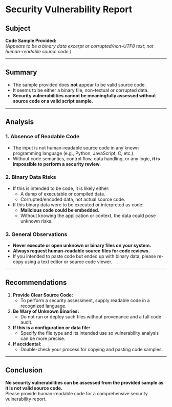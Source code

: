 # Security Vulnerability Report

## Subject
**Code Sample Provided:**  
*(Appears to be a binary data excerpt or corrupted/non-UTF8 text; not human-readable source code.)*

---

## Summary

- The sample provided does **not** appear to be valid source code.  
- It seems to be either a binary file, non-textual or corrupted data.
- **Security vulnerabilities cannot be meaningfully assessed without source code or a valid script sample.**

---

## Analysis

### 1. Absence of Readable Code

- The input is not human-readable source code in any known programming language (e.g., Python, JavaScript, C, etc.).
- Without code semantics, control flow, data handling, or any logic, **it is impossible to perform a security review**.

### 2. Binary Data Risks

- If this is intended to be code, it is likely either:
    - A dump of executable or compiled data.
    - Corrupted/encoded data, not actual source code.
- If this binary data were to be executed or interpreted as code:
    - **Malicious code could be embedded.**
    - Without knowing the application or context, the data could pose unknown risks.

### 3. General Observations

- **Never execute or open unknown or binary files on your system.**
- **Always request human-readable source files for code reviews.**
- If you intended to paste code but ended up with binary data, please re-copy using a text editor or source code viewer.

---

## Recommendations

1. **Provide Clear Source Code:**
    - To perform a security assessment, supply readable code in a recognized language.
2. **Be Wary of Unknown Binaries:**
    - Do not run or deploy such files without provenance and a full code audit.
3. **If this is a configuration or data file:**
    - Specify the file type and its intended use so vulnerability analysis can be more precise.
4. **If accidental:**
    - Double-check your process for copying and pasting code samples.

---

## Conclusion

**No security vulnerabilities can be assessed from the provided sample as it is not valid source code.**  
Please provide human-readable code for a comprehensive security vulnerability report.